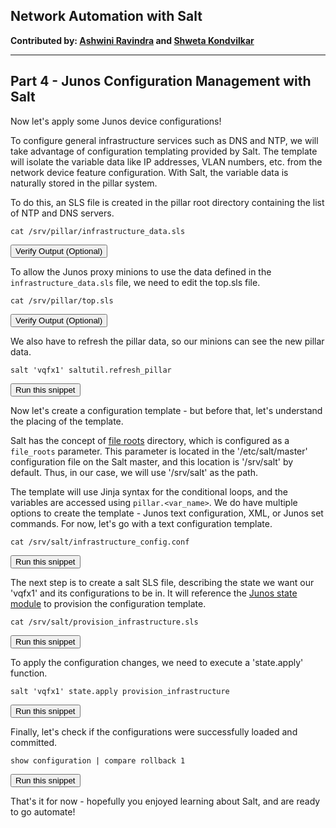 ## Network Automation with Salt

**Contributed by: [Ashwini Ravindra](https://github.com/ashwiniravindra) and [Shweta Kondvilkar](https://github.com/skondvilkar)**

---

## Part 4 - Junos Configuration Management with Salt

Now let's apply some Junos device configurations!

To configure general infrastructure services such as DNS and NTP, we will take advantage of configuration templating provided by Salt. The template will isolate the variable data like IP addresses, VLAN numbers, etc. from the network device feature configuration. With Salt, the variable data is naturally stored in the pillar system.

To do this, an SLS file is created in the pillar root directory containing the list of NTP and DNS servers.

```
cat /srv/pillar/infrastructure_data.sls
``` 
<button type="button" class="btn btn-primary btn-sm" onclick="runSnippetInTab('salt1', 0)">Verify Output (Optional)</button>

To allow the Junos proxy minions to use the data defined in the `infrastructure_data.sls` file, we need to edit the top.sls file.

```
cat /srv/pillar/top.sls
```
<button type="button" class="btn btn-primary btn-sm" onclick="runSnippetInTab('salt1', 1)">Verify Output (Optional)</button>

We also have to refresh the pillar data, so our minions can see the new pillar data.

```
salt 'vqfx1' saltutil.refresh_pillar
```
<button type="button" class="btn btn-primary btn-sm" onclick="runSnippetInTab('salt1', 2)">Run this snippet</button>

Now let's create a configuration template - but before that, let's understand the placing of the template.

Salt has the concept of [file roots](https://docs.saltstack.com/en/latest/ref/file_server/file_roots.html) directory, which is configured as a `file_roots` parameter. This parameter is located in the '/etc/salt/master' configuration file on the Salt master, and this location is '/srv/salt' by default. Thus, in our case, we will use '/srv/salt' as the path.

The template will use Jinja syntax for the conditional loops, and the variables are accessed using `pillar.<var_name>`. We do have multiple options to create the template - Junos text configuration, XML, or Junos set commands. For now, let's go with a text configuration template.

```
cat /srv/salt/infrastructure_config.conf
``` 
<button type="button" class="btn btn-primary btn-sm" onclick="runSnippetInTab('salt1', 3)">Run this snippet</button>

The next step is to create a salt SLS file, describing the state we want our 'vqfx1' and its configurations to be in. It will reference the [Junos state module](https://docs.saltstack.com/en/latest/ref/states/all/salt.states.junos.html) to provision the configuration template.

```
cat /srv/salt/provision_infrastructure.sls
```
<button type="button" class="btn btn-primary btn-sm" onclick="runSnippetInTab('salt1', 4)">Run this snippet</button>

To apply the configuration changes, we need to execute a 'state.apply' function.

```
salt 'vqfx1' state.apply provision_infrastructure
```
<button type="button" class="btn btn-primary btn-sm" onclick="runSnippetInTab('salt1', 5)">Run this snippet</button>

Finally, let's check if the configurations were successfully loaded and committed.

```
show configuration | compare rollback 1
```
<button type="button" class="btn btn-primary btn-sm" onclick="runSnippetInTab('vqfx1', 6)">Run this snippet</button>

That's it for now - hopefully you enjoyed learning about Salt, and are ready to go automate!
